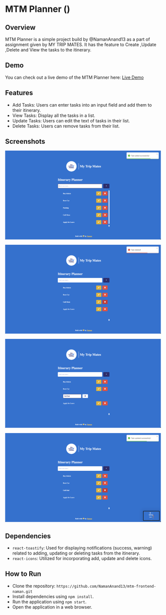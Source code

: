 # MTM Planner ()

## Overview
MTM Planner is a simple project build by @NamanAnand13 as a part of assignment given by MY TRIP MATES. 
It has the feature to Create ,Update ,Delete and View the tasks to the itinerary.

## Demo
You can check out a live demo of the MTM Planner here: [Live Demo](https://mtm-planner-naman.netlify.app/)

## Features
- Add Tasks: Users can enter tasks into an input field and add them to their itinerary.
- View Tasks: Display all the tasks in a list.
- Update Tasks: Users can edit the text of tasks in their list.
- Delete Tasks: Users can remove tasks from their list.

## Screenshots
![Add a Task](/public/add.png)

![Delete a Task](/public/delete.png)

![Update a Task](/public/update.png)

![Task Updated](/public/updated.png)

## Dependencies
- `react-toastify`: Used for displaying notifications (success, warning) related to adding, updating or deleting tasks from the itinerary.
- `react-icons`: Utilized for incorporating add, update and delete icons.

## How to Run
- Clone the repository: `https://github.com/NamanAnand13/mtm-frontend-naman.git`
- Install dependencies using `npm install`.
- Run the application using `npm start`.
- Open the application in a web browser.

